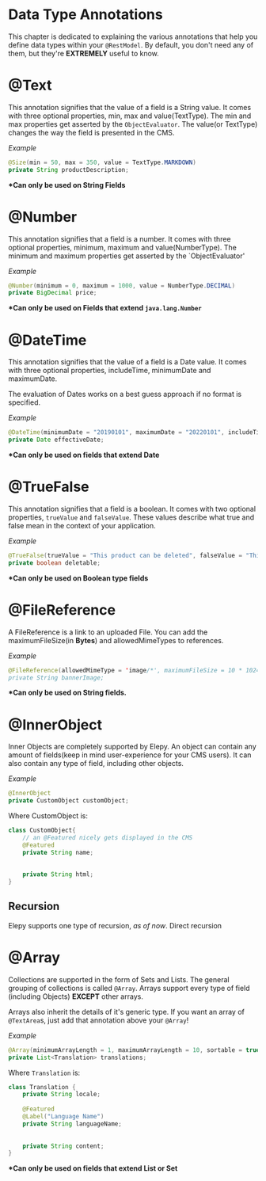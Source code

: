 # Data Type Annotations
This chapter is dedicated to explaining the various annotations that help you define data types within your `@RestModel`.
By default, you don't need any of them, but they're __EXTREMELY__ useful to know.
# @Text

This annotation signifies that the value of a field is a String value. It comes with three optional properties, min, max and value(TextType). The min and max properties get asserted by the `ObjectEvaluator`. The value(or TextType) changes the way the field is presented in the CMS.

_Example_
```java
@Size(min = 50, max = 350, value = TextType.MARKDOWN)
private String productDescription;
```

__*Can only be used on String Fields__

# @Number
This annotation signifies that a field is a number. It comes with three optional properties, minimum, maximum and value(NumberType). The minimum and maximum properties get asserted by the `ObjectEvaluator'

_Example_
```java
@Number(minimum = 0, maximum = 1000, value = NumberType.DECIMAL)
private BigDecimal price;
```
__*Can only be used on Fields that extend `java.lang.Number`__

# @DateTime
This annotation signifies that the value of a field is a Date value. It comes with three optional properties, includeTime, minimumDate and maximumDate. 

The evaluation of Dates works on a best guess approach if no format is specified.


_Example_
```java
@DateTime(minimumDate = "20190101", maximumDate = "20220101", includeTime = true, format ="yyyyMMdd")
private Date effectiveDate;
```

__*Can only be used on fields that extend Date__

# @TrueFalse
This annotation signifies that a field is a boolean. It comes with two optional properties, `trueValue` and `falseValue`. These values describe what true and false mean in the context of your application.

_Example_
```java
@TrueFalse(trueValue = "This product can be deleted", falseValue = "This product can't be deleted")
private boolean deletable;
```
__*Can only be used on Boolean type fields__


# @FileReference
A FileReference is a link to an uploaded File.
You can add the maximumFileSize(in __Bytes__) and allowedMimeTypes to references.

_Example_
```java
@FileReference(allowedMimeType = 'image/*', maximumFileSize = 10 * 1024 * 1024)
private String bannerImage;
```

__*Can only be used on String fields.__

# @InnerObject
Inner Objects are completely supported by Elepy.
An object can contain any amount of fields(keep in mind user-experience for your CMS users). 
It can also contain any type of field, including other objects.

_Example_
```java
@InnerObject
private CustomObject customObject;
```

Where CustomObject is:

```java
class CustomObject{ 
    // an @Featured nicely gets displayed in the CMS
    @Featured
    private String name;
    
    
    private String html;
}
```

## Recursion
Elepy supports one  type of recursion, _as of now_. Direct recursion

# @Array
Collections are supported in the form of Sets and Lists. The general grouping of collections is called `@Array`.
Arrays support every type of field (including Objects) __EXCEPT__ other arrays.

Arrays also inherit the details of it's generic type. If you want an array of `@TextArea`s, just add that annotation above your `@Array`!

_Example_
```java
@Array(minimumArrayLength = 1, maximumArrayLength = 10, sortable = true)
private List<Translation> translations;
```

Where `Translation` is:

```java
class Translation {
    private String locale;
    
    @Featured
    @Label("Language Name")
    private String languageName;
    
    
    private String content;
}
```

__*Can only be used on fields that extend List or Set__
